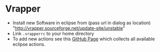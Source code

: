 # Vrapper

- Install new Software in eclipse from (pass url in dialog as location) "http://vrapper.sourceforge.net/update-site/unstable"
- Link `.vrapperrc` to your home directory
- To add new actions see this [GitHub Page](https://github.com/pellaton/eclipse-cheatsheet/blob/master/eclipse4.9/shortcut-export-eclipse-win-4.9-sorted.csv) which collects all available eclipse actions.
